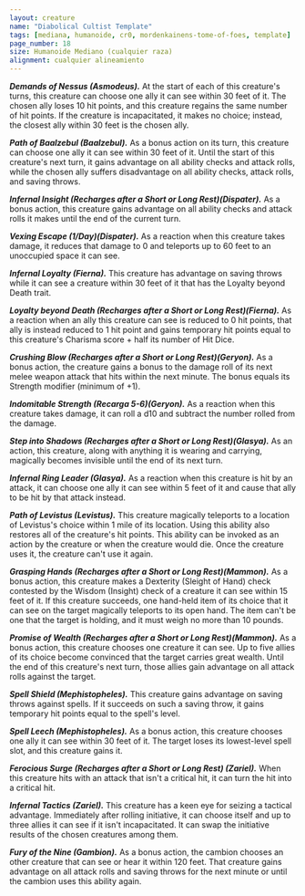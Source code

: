 ```yaml
---
layout: creature
name: "Diabolical Cultist Template"
tags: [mediana, humanoide, cr0, mordenkainens-tome-of-foes, template]
page_number: 18
size: Humanoide Mediano (cualquier raza)
alignment: cualquier alineamiento
---
```



***Demands of Nessus (Asmodeus).*** At the start of each of this creature's turns, this creature can choose one ally it can see within 30 feet of it. The chosen ally loses 10 hit points, and this creature regains the same number of hit points. If the creature is incapacitated, it makes no choice; instead, the closest ally within 30 feet is the chosen ally.

***Path of Baalzebul (Baalzebul).*** As a bonus action on its turn, this creature can choose one ally it can see within 30 feet of it. Until the start of this creature's next turn, it gains advantage on all ability checks and attack rolls, while the chosen ally suffers disadvantage on all ability checks, attack rolls, and saving throws.

***Infernal Insight (Recharges after a Short or Long Rest)(Dispater).*** As a bonus action, this creature gains advantage on all ability checks and attack rolls it makes until the end of the current turn.

***Vexing Escape (1/Day)(Dispater).*** As a reaction when this creature takes damage, it reduces that damage to 0 and teleports up to 60 feet to an unoccupied space it can see.

***Infernal Loyalty (Fierna).*** This creature has advantage on saving throws while it can see a creature within 30 feet of it that has the Loyalty beyond Death trait.

***Loyalty beyond Death (Recharges after a Short or Long Rest)(Fierna).*** As a reaction when an ally this creature can see is reduced to 0 hit points, that ally is instead reduced to 1 hit point and gains temporary hit points equal to this creature's Charisma score + half its number of Hit Dice.

***Crushing Blow (Recharges after a Short or Long Rest)(Geryon).*** As a bonus action, the creature gains a bonus to the damage roll of its next melee weapon attack that hits within the next minute. The bonus equals its Strength modifier (minimum of +1).

***Indomitable Strength (Recarga 5-6)(Geryon).*** As a reaction when this creature takes damage, it can roll a d10 and subtract the number rolled from the damage.

***Step into Shadows (Recharges after a Short or Long Rest)(Glasya).*** As an action, this creature, along with anything it is wearing and carrying, magically becomes invisible until the end of its next turn.

***Infernal Ring Leader (Glasya).*** As a reaction when this creature is hit by an attack, it can choose one ally it can see within 5 feet of it and cause that ally to be hit by that attack instead.

***Path of Levistus (Levistus).*** This creature magically teleports to a location of Levistus's choice within 1 mile of its location. Using this ability also restores all of the creature's hit points. This ability can be invoked as an action by the creature or when the creature would die. Once the creature uses it, the creature can't use it again.

***Grasping Hands (Recharges after a Short or Long Rest)(Mammon).*** As a bonus action, this creature makes a Dexterity (Sleight of Hand) check contested by the Wisdom (Insight) check of a creature it can see within 15 feet of it. If this creature succeeds, one hand-held item of its choice that it can see on the target magically teleports to its open hand. The item can't be one that the target is holding, and it must weigh no more than 10 pounds.

***Promise of Wealth (Recharges after a Short or Long Rest)(Mammon).*** As a bonus action, this creature chooses one creature it can see. Up to five allies of its choice become convinced that the target carries great wealth. Until the end of this creature's next turn, those allies gain advantage on all attack rolls against the target.

***Spell Shield (Mephistopheles).*** This creature gains advantage on saving throws against spells. If it succeeds on such a saving throw, it gains temporary hit points equal to the spell's level.

***Spell Leech (Mephistopheles).*** As a bonus action, this creature chooses one ally it can see within 30 feet of it. The target loses its lowest-level spell slot, and this creature gains it.

***Ferocious Surge (Recharges after a Short or Long Rest) (Zariel).*** When this creature hits with an attack that isn't a critical hit, it can turn the hit into a critical hit.

***Infernal Tactics (Zariel).*** This creature has a keen eye for seizing a tactical advantage. Immediately after rolling initiative, it can choose itself and up to three allies it can see if it isn't incapacitated. It can swap the initiative results of the chosen creatures among them.

***Fury of the Nine (Gambion).*** As a bonus action, the cambion chooses an other creature that can see or hear it within 120 feet. That creature gains advantage on all attack rolls and saving throws for the next minute or until the cambion uses this ability again.